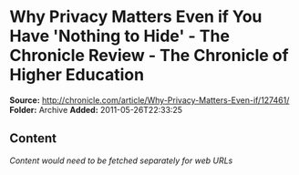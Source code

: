 # Why Privacy Matters Even if You Have 'Nothing to Hide' - The Chronicle Review - The Chronicle of Higher Education

**Source:** http://chronicle.com/article/Why-Privacy-Matters-Even-if/127461/
**Folder:** Archive
**Added:** 2011-05-26T22:33:25




## Content
*Content would need to be fetched separately for web URLs*
